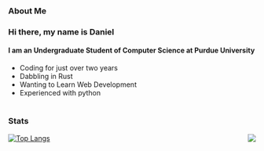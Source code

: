 ### About Me

### Hi there, my name is Daniel

#### I am an Undergraduate Student of Computer Science at Purdue University

- Coding for just over two years
- Dabbling in Rust
- Wanting to Learn Web Development
- Experienced with python

#

### Stats

[![Top Langs](https://github-readme-stats.vercel.app/api/top-langs/?username=WhiffyMuffinz&show_icons=true&theme=github_dark)](https://github.com/anuraghazra/github-readme-stats)
<img align='right' src="https://github-readme-stats.vercel.app/api?username=WhiffyMuffinz&show_icons=true&theme=github_dark">
